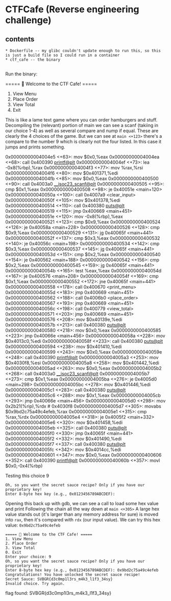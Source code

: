 # CTFCafe (Reverse engineering challenge)

## contents
	* Dockerfile -- my glibc couldn't update enough to run this, so this is just a build file so I could run in a container
	* ctf_cafe -- the binary

## 
Run the binary:

===== 🍔 Welcome to the CTF Cafe! =====
1. View Menu
2. Place Order
3. View Total
0. Exit

This is like a lame text game where you can order hamburgers and stuff. Decompiling the (relevant) portion of main we can see a scanf (takiing in our choice 1-4) as well as several compare and nump if equal. These are clearly the 4 choices of the game. But we can see at `main <+123>` there's a compare to the number 9 which is clearly not the four listed. In this case it jumps and prints something.

   0x00000000004004e5 <+63>:    mov    $0x0,%eax
   0x00000000004004ea <+68>:    call   0x400390 <printf@plt>
   0x00000000004004ef <+73>:    lea    -0x8(%rbp),%rax
   0x00000000004004f3 <+77>:    mov    %rax,%rsi
   0x00000000004004f6 <+80>:    mov    $0x401371,%edi
   0x00000000004004fb <+85>:    mov    $0x0,%eax
   0x0000000000400500 <+90>:    call   0x4003a0 <__isoc23_scanf@plt>
   0x0000000000400505 <+95>:    cmp    $0x1,%eax
   0x0000000000400508 <+98>:    je     0x40051e <main+120>
   0x000000000040050a <+100>:   call   0x4007a9 <clear_input>
   0x000000000040050f <+105>:   mov    $0x401378,%edi
   0x0000000000400514 <+110>:   call   0x400380 <puts@plt>
   0x0000000000400519 <+115>:   jmp    0x400669 <main+451>
   0x000000000040051e <+120>:   mov    -0x8(%rbp),%eax
   0x0000000000400521 <+123>:   cmp    $0x9,%eax
   0x0000000000400524 <+126>:   je     0x40058a <main+228>
   0x0000000000400526 <+128>:   cmp    $0x9,%eax
   0x0000000000400529 <+131>:   jg     0x40065f <main+441>
   0x000000000040052f <+137>:   cmp    $0x3,%eax
   0x0000000000400532 <+140>:   je     0x40056c <main+198>
   0x0000000000400534 <+142>:   cmp    $0x3,%eax
   0x0000000000400537 <+145>:   jg     0x40065f <main+441>
   0x000000000040053d <+151>:   cmp    $0x2,%eax
   0x0000000000400540 <+154>:   je     0x400562 <main+188>
   0x0000000000400542 <+156>:   cmp    $0x2,%eax
   0x0000000000400545 <+159>:   jg     0x40065f <main+441>
   0x000000000040054b <+165>:   test   %eax,%eax
   0x000000000040054d <+167>:   je     0x400576 <main+208>
   0x000000000040054f <+169>:   cmp    $0x1,%eax
   0x0000000000400552 <+172>:   jne    0x40065f <main+441>
   0x0000000000400558 <+178>:   call   0x400670 <print_menu>
   0x000000000040055d <+183>:   jmp    0x400669 <main+451>
   0x0000000000400562 <+188>:   call   0x4006b0 <place_order>
   0x0000000000400567 <+193>:   jmp    0x400669 <main+451>
   0x000000000040056c <+198>:   call   0x400779 <view_total>
   0x0000000000400571 <+203>:   jmp    0x400669 <main+451>
   0x0000000000400576 <+208>:   mov    $0x40139e,%edi
   0x000000000040057b <+213>:   call   0x400380 <puts@plt>
   0x0000000000400580 <+218>:   mov    $0x0,%eax
   0x0000000000400585 <+223>:   jmp    0x40066e <main+456>
   0x000000000040058a <+228>:   mov    $0x4013c0,%edi
   0x000000000040058f <+233>:   call   0x400380 <puts@plt>
   0x0000000000400594 <+238>:   mov    $0x401410,%edi
   0x0000000000400599 <+243>:   mov    $0x0,%eax
   0x000000000040059e <+248>:   call   0x400390 <printf@plt>
   0x00000000004005a3 <+253>:   mov    $0x4030f8,%esi
   0x00000000004005a8 <+258>:   mov    $0x401442,%edi
   0x00000000004005ad <+263>:   mov    $0x0,%eax
   0x00000000004005b2 <+268>:   call   0x4003a0 <__isoc23_scanf@plt>
   0x00000000004005b7 <+273>:   cmp    $0x1,%eax
   0x00000000004005ba <+276>:   je     0x4005d0 <main+298>
   0x00000000004005bc <+278>:   mov    $0x401446,%edi
   0x00000000004005c1 <+283>:   call   0x400380 <puts@plt>
   0x00000000004005c6 <+288>:   mov    $0x1,%eax
   0x00000000004005cb <+293>:   jmp    0x40066e <main+456>
   0x00000000004005d0 <+298>:   mov    0x2b21(%rip),%rdx        # 0x4030f8 <key>
   0x00000000004005d7 <+305>:   movabs $0x9bd2c75a49c4efeb,%rax
   0x00000000004005e1 <+315>:   cmp    %rax,%rdx
   0x00000000004005e4 <+318>:   je     0x4005f2 <main+332>
   0x00000000004005e6 <+320>:   mov    $0x401458,%edi
   0x00000000004005eb <+325>:   call   0x400380 <puts@plt>
   0x00000000004005f0 <+330>:   jmp    0x40065f <main+441>
   0x00000000004005f2 <+332>:   mov    $0x401490,%edi
   0x00000000004005f7 <+337>:   call   0x400380 <puts@plt>
   0x00000000004005fc <+342>:   mov    $0x4014cc,%edi
   0x0000000000400601 <+347>:   mov    $0x0,%eax
   0x0000000000400606 <+352>:   call   0x400390 <printf@plt>
   0x000000000040060b <+357>:   movl   $0x0,-0x4(%rbp)

Testing this choice 9

```
Oh, so you want the secret sauce recipe? Only if you have our proprietary key!
Enter 8-byte hex key (e.g., 0x0123456789ABCDEF):
```

Opening this back up with gdb, we can see a call to load some hex value and print
Following the chain all the way down at `main <+305>` A large hex value stands out (it's larger than any memory address for sure) is moved into `rax`, then it's compared with `rdx` (our input value). We can try this hex value: `0x9bd2c75a49c4efeb`

```
===== 🍔 Welcome to the CTF Cafe! =====
1. View Menu
2. Place Order
3. View Total
0. Exit
Enter your choice: 9
Oh, so you want the secret sauce recipe? Only if you have our proprietary key!
Enter 8-byte hex key (e.g., 0x0123456789ABCDEF): 0x9bd2c75a49c4efeb
Congratulations! You have unlocked the secret sauce recipe!
Secret Sauce: SVBGR{d3c0mp1l3rs_m4k3_l1f3_34sy}
Invalid choice. Try again.
```

flag found: SVBGR{d3c0mp1l3rs_m4k3_l1f3_34sy}

